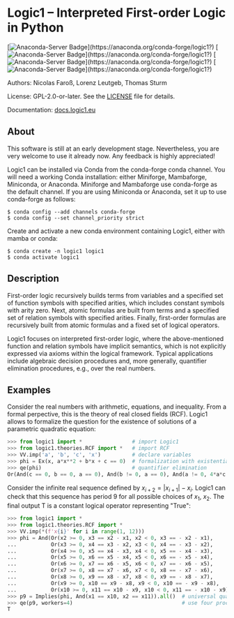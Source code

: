 # Logic1 &ndash; Interpreted First-order Logic in Python
[![Anaconda-Server Badge](https://anaconda.org/conda-forge/logic1/badges/version.svg?)](https://anaconda.org/conda-forge/logic1?)
[![Anaconda-Server Badge](https://anaconda.org/conda-forge/logic1/badges/latest_release_date.svg?)](https://anaconda.org/conda-forge/logic1?)
[![Anaconda-Server Badge](https://anaconda.org/conda-forge/logic1/badges/platforms.svg?)](https://anaconda.org/conda-forge/logic1?)
[![Anaconda-Server Badge](https://anaconda.org/conda-forge/logic1/badges/downloads.svg?)](https://anaconda.org/conda-forge/logic1?)

Authors: Nicolas Faroß, Lorenz Leutgeb, Thomas Sturm

License: GPL-2.0-or-later. See the [LICENSE](LICENSE) file for details.

Documentation: [docs.logic1.eu](https://docs.logic1.eu)

## About

This software is still at an early development stage. Nevertheless, you are very
welcome to use it already now. Any feedback is highly appreciated!

Logic1 can be installed via Conda from the conda-forge conda channel. You will
need a working Conda installation: either Miniforge, Mambaforge, Miniconda,
or Anaconda. Miniforge and Mambaforge use conda-forge as the default channel.
If you are using Miniconda or Anaconda, set it up to use conda-forge as follows:

```shell
$ conda config --add channels conda-forge
$ conda config --set channel_priority strict
```

Create and activate a new conda environment containing Logic1, either with mamba
or conda:

```shell
$ conda create -n logic1 logic1
$ conda activate logic1
```

## Description

First-order logic recursively builds terms from variables and a specified set of
function symbols with specified arities, which includes constant symbols with
arity zero. Next, atomic formulas are built from terms and a specified set of
relation symbols with specified arities. Finally, first-order formulas are
recursively built from atomic formulas and a fixed set of logical operators.

Logic1 focuses on interpreted first-order logic, where the above-mentioned
function and relation symbols have implicit semantics, which is not explicitly
expressed via axioms within the logical framework. Typical applications include
algebraic decision procedures and, more generally, quantifier elimination
procedures, e.g., over the real numbers.

## Examples

Consider the real numbers with arithmetic, equations, and inequality. From a
formal perpective, this is the theory of real closed fields (RCF). Logic1 allows
to formalize the question for the existence of solutions of a parametric
quadratic equation:

``` python
>>> from logic1 import *                # import Logic1
>>> from logic1.theories.RCF import *   # import RCF
>>> VV.imp('a', 'b', 'c', 'x')          # declare variables
>>> phi = Ex(x, a*x**2 + b*x + c == 0)  # formalization with existential quantifier
>>> qe(phi)                             # quantifier elimination
Or(And(c == 0, b == 0, a == 0), And(b != 0, a == 0), And(a != 0, 4*a*c - b^2 <= 0))

```

Consider the infinite real sequence defined by $x_{i+2} = |x_{i+1}| - x_{i}$.
Logic1 can check that this sequence has period 9 for all possible choices of
$x_1$, $x_2$. The final output T is a constant logical operator representing
"True":

``` python
>>> from logic1 import *
>>> from logic1.theories.RCF import *
>>> VV.imp(*(f'x{i}' for i in range(1, 12)))
>>> phi = And(Or(x2 >= 0, x3 == x2 - x1, x2 < 0, x3 == - x2 - x1),
...           Or(x3 >= 0, x4 == x3 - x2, x3 < 0, x4 == - x3 - x2),
...           Or(x4 >= 0, x5 == x4 - x3, x4 < 0, x5 == - x4 - x3),
...           Or(x5 >= 0, x6 == x5 - x4, x5 < 0, x6 == - x5 - x4),
...           Or(x6 >= 0, x7 == x6 - x5, x6 < 0, x7 == - x6 - x5),
...           Or(x7 >= 0, x8 == x7 - x6, x7 < 0, x8 == - x7 - x6),
...           Or(x8 >= 0, x9 == x8 - x7, x8 < 0, x9 == - x8 - x7),
...           Or(x9 >= 0, x10 == x9 - x8, x9 < 0, x10 == - x9 - x8),
...           Or(x10 >= 0, x11 == x10 - x9, x10 < 0, x11 == - x10 - x9))
>>> p9 = Implies(phi, And(x1 == x10, x2 == x11)).all()  # universal quantifiers for all variables
>>> qe(p9, workers=4)                                   # use four processors in parallel
T

```
